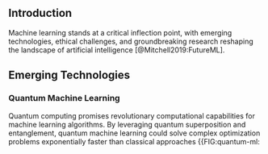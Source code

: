 ## Introduction

Machine learning stands at a critical inflection point, with emerging technologies, ethical challenges, and groundbreaking research reshaping the landscape of artificial intelligence [@Mitchell2019:FutureML].

## Emerging Technologies

### Quantum Machine Learning
Quantum computing promises revolutionary computational capabilities for machine learning algorithms. By leveraging quantum superposition and entanglement, quantum machine learning could solve complex optimization problems exponentially faster than classical approaches {{FIG:quantum-ml: